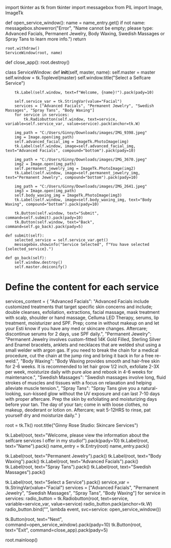 import tkinter as tk
from tkinter import messagebox
from PIL import Image, ImageTk

def open_service_window():
    name = name_entry.get()
    if not name:
        messagebox.showerror("Error", "Name cannot be empty; please type: Advanced Facials, Permanent Jewelry, Body Waxing, Swedish Massages or Spray Tans to learn more info.")
        return

    root.withdraw()
    ServiceWindow(root, name)

def close_app():
    root.destroy()

class ServiceWindow:
    def __init__(self, master, name):
        self.master = master
        self.window = tk.Toplevel(master)
        self.window.title("Select a Selfcare Service")

        tk.Label(self.window, text=f"Welcome, {name}!").pack(pady=10)

        self.service_var = tk.StringVar(value="Facial")
        services = ["Advanced Facials", "Permanent Jewelry", "Swedish Massages", "Spray Tans", "Body Waxing"]
        for service in services:
            tk.Radiobutton(self.window, text=service, variable=self.service_var, value=service).pack(anchor=tk.W)

        img_path = "C:/Users/Ginny/Downloads/images/IMG_9398.jpeg"
        img = Image.open(img_path)  
        self.advanced_facial_img = ImageTk.PhotoImage(img)
        tk.Label(self.window, image=self.advanced_facial_img, text="Advanced Facials", compound="bottom").pack(pady=10)

        img_path = "C:/Users/Ginny/Downloads/images/IMG_3670.jpeg"
        img2 = Image.open(img_path) 
        self.permanent_jewelry_img = ImageTk.PhotoImage(img2)
        tk.Label(self.window, image=self.permanent_jewelry_img, text="Permanent Jewelry", compound="bottom").pack(pady=10)

        img_path = "C:/Users/Ginny/Downloads/images/IMG_2641.jpeg"
        img3 = Image.open(img_path) 
        self.body_waxing_img = ImageTk.PhotoImage(img3)
        tk.Label(self.window, image=self.body_waxing_img, text="Body Waxing", compound="bottom").pack(pady=10)

        tk.Button(self.window, text="Submit", command=self.submit).pack(pady=10)
        tk.Button(self.window, text="Back", command=self.go_back).pack(pady=5)

    def submit(self):
        selected_service = self.service_var.get()
        messagebox.showinfo("Service Selected", f"You have selected {selected_service}.")

    def go_back(self):
        self.window.destroy()
        self.master.deiconify()

# Define the content for each service
services_content = {
    "Advanced Facials": "Advanced Facials include customized treatments that target specific skin concerns and include; double cleanses, exfoliation, extractions, facial massage, mask treatment with scalp, shoulder or hand massage, Celluma LED Therapy, serums, lip treatment, moisturizer and SPF. Prep; come in without makeup on and let your Esti know if you have any med or skincare changes. Aftercare; discontinue serums for 2 days, use SPF daily.",
    "Permanent Jewelry": "Permanent Jewelry involves custom-fitted 14K Gold Filled, Sterling Silver and Enamel bracelets, anklets and necklaces that are welded shut using a small welder with argon gas. If you need to break the chain for a medical procedure, cut the chain at the jump ring and bring it back in for a free re-weld.",
    "Body Waxing": "Body Waxing provides smooth and hair-free skin for 2-6 weeks. It is recommended to let hair grow 1/2 inch, exfoliate 2-3X per week, moisturize daily with pure aloe and rebook in 4-6 weeks for maintenance.",
    "Swedish Massages": "Swedish massages involve long, fluid strokes of muscles and tissues with a focus on relaxation and helping alleviate muscle tension.",
    "Spray Tans": "Spray Tans give you a natural-looking, sun-kissed glow without the UV exposure and can last 7-10 days with proper aftercare. Prep the skin by exfoliating and moisturizing days before your tan. The day of your tan; come in with loose clothes, no makeup, deoderant or lotion on. Aftercare; wait 5-12HRS to rinse, pat yourself dry and moisturize daily."
}

root = tk.Tk()
root.title("Ginny Rose Studio: Skincare Services")

tk.Label(root, text="Welcome, please view the information about the selfcare services I offer in my studio!").pack(pady=10)
tk.Label(root, text="Name").pack()
name_entry = tk.Entry(root)
name_entry.pack()

tk.Label(root, text="Permanent Jewelry").pack()
tk.Label(root, text="Body Waxing").pack()
tk.Label(root, text="Advanced Facials").pack()
tk.Label(root, text="Spray Tans").pack()
tk.Label(root, text="Swedish Massages").pack()

tk.Label(root, text="Select a Service").pack()
service_var = tk.StringVar(value="Facial")
services = ["Advanced Facials", "Permanent Jewelry", "Swedish Massages", "Spray Tans", "Body Waxing"]
for service in services:
    radio_button = tk.Radiobutton(root, text=service, variable=service_var, value=service)
    radio_button.pack(anchor=tk.W)
    radio_button.bind("<Button-1>", lambda event, svc=service: open_service_window())

tk.Button(root, text="Next", command=open_service_window).pack(pady=10)
tk.Button(root, text="Exit", command=close_app).pack(pady=5)

root.mainloop()
